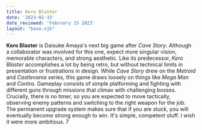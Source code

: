 ```yaml
---
title: Kero Blaster
date: '2023-02-15'
date_reviewed: 'February 15 2023'
layout: "base.njk"
---
```


**Kero Blaster** is Daisuke Amaya's next big game after *Cave Story*. Although a collaborator was involved for this one, expect more singular vision, memorable characters, and strong aesthetic. Like its predecessor, *Kero Blaster* accomplishes a lot by being retro, but without technical limits in presentation or frustrations in design. While *Cave Story* drew on the *Metroid* and *Castlevania* series, this game draws loosely on things like *Mega Man* and *Contra*. Gameplay consists of simple platforming and fighting with different guns through missions that climax with challenging bosses. Crucially, there is no timer, so you are expected to move tactically, observing enemy patterns and switching to the right weapon for the job. The permanent upgrade system makes sure that if you are stuck, you will eventually become strong enough to win. It's simple, competent stuff. I wish it were more ambitious. 7